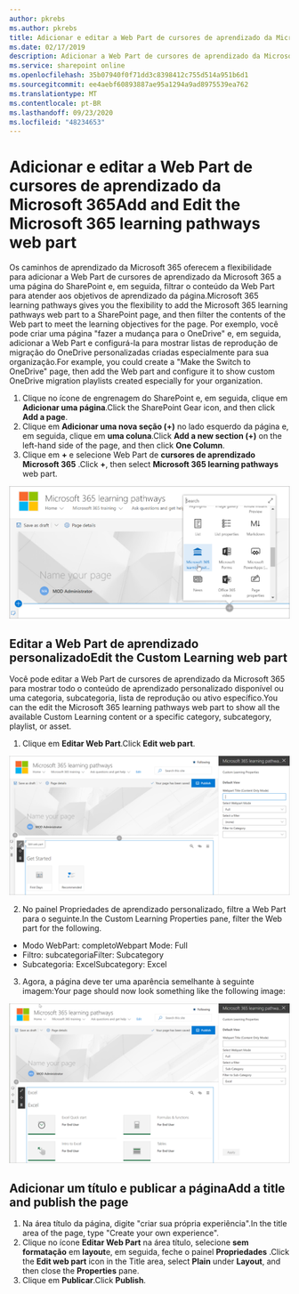 ```yaml
---
author: pkrebs
ms.author: pkrebs
title: Adicionar e editar a Web Part de cursores de aprendizado da Microsoft 365
ms.date: 02/17/2019
description: Adicionar a Web Part de cursores de aprendizado da Microsoft 365 a uma página do SharePoint
ms.service: sharepoint online
ms.openlocfilehash: 35b07940f0f71dd3c8398412c755d514a951b6d1
ms.sourcegitcommit: ee4aebf60893887ae95a1294a9ad8975539ea762
ms.translationtype: MT
ms.contentlocale: pt-BR
ms.lasthandoff: 09/23/2020
ms.locfileid: "48234653"
---
```

# <a name="add-and-edit-the-microsoft-365-learning-pathways-web-part"></a><span data-ttu-id="1955f-103">Adicionar e editar a Web Part de cursores de aprendizado da Microsoft 365</span><span class="sxs-lookup"><span data-stu-id="1955f-103">Add and Edit the Microsoft 365 learning pathways web part</span></span>

<span data-ttu-id="1955f-104">Os caminhos de aprendizado da Microsoft 365 oferecem a flexibilidade para adicionar a Web Part de cursores de aprendizado da Microsoft 365 a uma página do SharePoint e, em seguida, filtrar o conteúdo da Web Part para atender aos objetivos de aprendizado da página.</span><span class="sxs-lookup"><span data-stu-id="1955f-104">Microsoft 365 learning pathways gives you the flexibility to add the Microsoft 365 learning pathways web part to a SharePoint page, and then filter the contents of the Web part to meet the learning objectives for the page.</span></span> <span data-ttu-id="1955f-105">Por exemplo, você pode criar uma página "fazer a mudança para o OneDrive" e, em seguida, adicionar a Web Part e configurá-la para mostrar listas de reprodução de migração do OneDrive personalizadas criadas especialmente para sua organização.</span><span class="sxs-lookup"><span data-stu-id="1955f-105">For example, you could create a "Make the Switch to OneDrive" page, then add the Web part and configure it to show custom OneDrive migration playlists created especially for your organization.</span></span>

1.  <span data-ttu-id="1955f-106">Clique no ícone de engrenagem do SharePoint e, em seguida, clique em **Adicionar uma página**.</span><span class="sxs-lookup"><span data-stu-id="1955f-106">Click the SharePoint Gear icon, and then click **Add a page**.</span></span>
2.  <span data-ttu-id="1955f-107">Clique em **Adicionar uma nova seção (+)** no lado esquerdo da página e, em seguida, clique em **uma coluna**.</span><span class="sxs-lookup"><span data-stu-id="1955f-107">Click **Add a new section (+)** on the left-hand side of the page, and then click **One Column**.</span></span>
3.  <span data-ttu-id="1955f-108">Clique em **+** e selecione Web Part de **cursores de aprendizado Microsoft 365** .</span><span class="sxs-lookup"><span data-stu-id="1955f-108">Click **+**, then select **Microsoft 365 learning pathways** web part.</span></span> 

![cg-webpartadd.png](media/cg-webpartadd.png)

## <a name="edit-the-custom-learning-web-part"></a><span data-ttu-id="1955f-110">Editar a Web Part de aprendizado personalizado</span><span class="sxs-lookup"><span data-stu-id="1955f-110">Edit the Custom Learning web part</span></span>
<span data-ttu-id="1955f-111">Você pode editar a Web Part de cursores de aprendizado da Microsoft 365 para mostrar todo o conteúdo de aprendizado personalizado disponível ou uma categoria, subcategoria, lista de reprodução ou ativo específico.</span><span class="sxs-lookup"><span data-stu-id="1955f-111">You can the edit the Microsoft 365 learning pathways web part to show all the available Custom Learning content or a specific category, subcategory, playlist, or asset.</span></span> 

1.  <span data-ttu-id="1955f-112">Clique em **Editar Web Part**.</span><span class="sxs-lookup"><span data-stu-id="1955f-112">Click **Edit web part**.</span></span>

![cg-webpartedit.png](media/cg-webpartedit.png)

2. <span data-ttu-id="1955f-114">No painel Propriedades de aprendizado personalizado, filtre a Web Part para o seguinte.</span><span class="sxs-lookup"><span data-stu-id="1955f-114">In the Custom Learning Properties pane, filter the Web part for the following.</span></span> 

- <span data-ttu-id="1955f-115">Modo WebPart: completo</span><span class="sxs-lookup"><span data-stu-id="1955f-115">Webpart Mode: Full</span></span>
- <span data-ttu-id="1955f-116">Filtro: subcategoria</span><span class="sxs-lookup"><span data-stu-id="1955f-116">Filter: Subcategory</span></span>
- <span data-ttu-id="1955f-117">Subcategoria: Excel</span><span class="sxs-lookup"><span data-stu-id="1955f-117">Subcategory: Excel</span></span>

3. <span data-ttu-id="1955f-118">Agora, a página deve ter uma aparência semelhante à seguinte imagem:</span><span class="sxs-lookup"><span data-stu-id="1955f-118">Your page should now look something like the following image:</span></span> 

![cg-webpartfilter.png](media/cg-webpartfilter.png)

## <a name="add-a-title-and-publish-the-page"></a><span data-ttu-id="1955f-120">Adicionar um título e publicar a página</span><span class="sxs-lookup"><span data-stu-id="1955f-120">Add a title and publish the page</span></span>
1. <span data-ttu-id="1955f-121">Na área título da página, digite "criar sua própria experiência".</span><span class="sxs-lookup"><span data-stu-id="1955f-121">In the title area of the page, type "Create your own experience".</span></span>
2. <span data-ttu-id="1955f-122">Clique no ícone **Editar Web Part** na área título, selecione **sem formatação** em **layout**e, em seguida, feche o painel **Propriedades** .</span><span class="sxs-lookup"><span data-stu-id="1955f-122">Click the **Edit web part** icon in the Title area, select **Plain** under **Layout**, and then close the **Properties** pane.</span></span>
3. <span data-ttu-id="1955f-123">Clique em **Publicar**.</span><span class="sxs-lookup"><span data-stu-id="1955f-123">Click **Publish**.</span></span>
